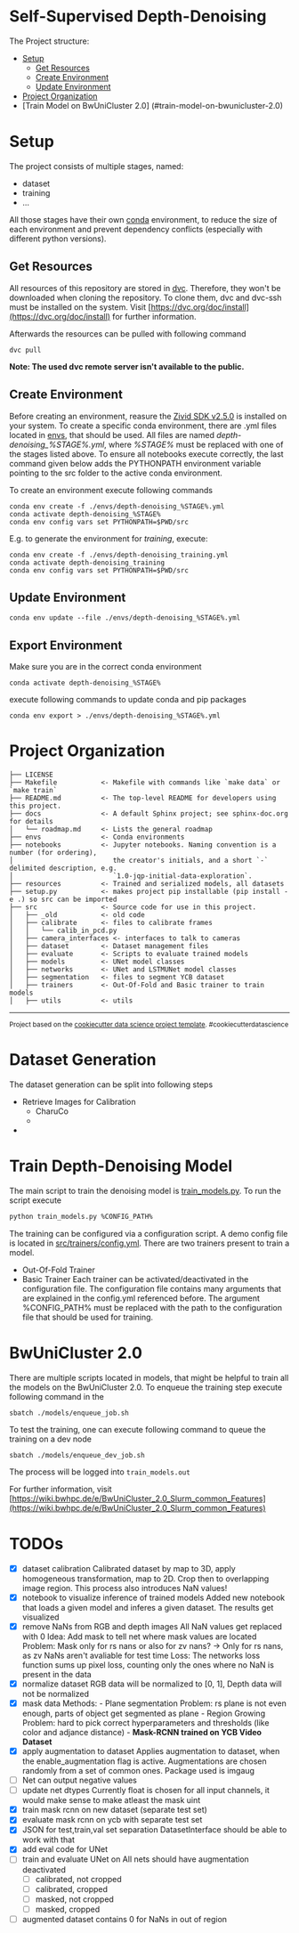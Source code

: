 Self-Supervised Depth-Denoising
==============================

The Project structure:
- [Setup](#setup)
  - [Get Resources](#get-resources)
  - [Create Environment](#create-environment)
  - [Update Environment](#update-environment)
- [Project Organization](#project-organization)
- [Train Model on BwUniCluster 2.0] (#train-model-on-bwunicluster-2.0)

Setup
=====

The project consists of multiple stages, named:
- dataset
- training
- ...

All those stages have their own [conda](https://anaconda.org) environment,
to reduce the size of each environment and prevent dependency conflicts
(especially with different python versions).

Get Resources
-----

All resources of this repository are stored in [dvc](https://dvc.org).
Therefore, they won't be downloaded when cloning the repository.
To clone them, dvc and dvc-ssh must be installed on the system.
Visit [https://dvc.org/doc/install](https://dvc.org/doc/install) for further information.

Afterwards the resources can be pulled with following command

    dvc pull

**Note: The used dvc remote server isn't available to the public.**

Create Environment
-----

Before creating an environment, reasure the [Zivid SDK v2.5.0](https://www.zivid.com/downloads) is installed on your system.
To create a specific conda environment,
there are .yml files located in [envs](./envs), that should be used.
All files are named *depth-denoising_%STAGE%.yml*,
where *%STAGE%* must be replaced with one of the stages listed above.
To ensure all notebooks execute correctly, the last command given below adds the PYTHONPATH 
environment variable pointing to the src folder to the active conda environment.

To create an environment execute following commands 

    conda env create -f ./envs/depth-denoising_%STAGE%.yml 
    conda activate depth-denoising_%STAGE%
    conda env config vars set PYTHONPATH=$PWD/src

E.g. to generate the environment for *training*, execute:

    conda env create -f ./envs/depth-denoising_training.yml
    conda activate depth-denoising_training
    conda env config vars set PYTHONPATH=$PWD/src

Update Environment
------------------

    conda env update --file ./envs/depth-denoising_%STAGE%.yml

Export Environment
------------------
Make sure you are in the correct conda environment

    conda activate depth-denoising_%STAGE%

execute following commands to update conda and pip packages 

    conda env export > ./envs/depth-denoising_%STAGE%.yml


Project Organization
====

    ├── LICENSE
    ├── Makefile           <- Makefile with commands like `make data` or `make train`
    ├── README.md          <- The top-level README for developers using this project.
    ├── docs               <- A default Sphinx project; see sphinx-doc.org for details
    │   └── roadmap.md     <- Lists the general roadmap
    ├── envs               <- Conda environments
    ├── notebooks          <- Jupyter notebooks. Naming convention is a number (for ordering),
    │                         the creator's initials, and a short `-` delimited description, e.g.
    │                         `1.0-jqp-initial-data-exploration`.
    ├── resources          <- Trained and serialized models, all datasets
    ├── setup.py           <- makes project pip installable (pip install -e .) so src can be imported
    ├── src                <- Source code for use in this project.
    │   ├── _old           <- old code
    │   ├── calibrate      <- files to calibrate frames
    │   │   └── calib_in_pcd.py
    │   ├── camera_interfaces <- interfaces to talk to cameras
    │   ├── dataset        <- Dataset management files
    │   ├── evaluate       <- Scripts to evaluate trained models
    │   ├── models         <- UNet model classes
    │   ├── networks       <- UNet and LSTMUNet model classes
    │   ├── segmentation   <- files to segment YCB dataset
    │   ├── trainers       <- Out-Of-Fold and Basic trainer to train models
    │   ├── utils          <- utils


--------

<p><small>Project based on the <a target="_blank" href="https://drivendata.github.io/cookiecutter-data-science/">cookiecutter data science project template</a>. #cookiecutterdatascience</small></p>

Dataset Generation
===

The dataset generation can be split into following steps
- Retrieve Images for Calibration
    - CharuCo
    - 
- 

Train Depth-Denoising Model
===

The main script to train the denoising model is [train_models.py](src/trainers/train_models.py).
To run the script execute
```bash
python train_models.py %CONFIG_PATH%
```
The training can be configured via a configuration script.
A demo config file is located in [src/trainers/config.yml](src/trainers/config.yml).
There are two trainers present to train a model.
- Out-Of-Fold Trainer
- Basic Trainer
Each trainer can be activated/deactivated in the configuration file.
The configuration file contains many arguments that are explained in the config.yml referenced before.
The argument %CONFIG_PATH% must be replaced with the path to the configuration file
that should be used for training.


BwUniCluster 2.0
====

There are multiple scripts located in models, that might be helpful to train all the models on the BwUniCluster 2.0.
To enqueue the training step execute following command in the 

    sbatch ./models/enqueue_job.sh

To test the training, one can execute following command to queue the training on a dev node

    sbatch ./models/enqueue_dev_job.sh

The process will be logged into `train_models.out`

For further information, visit [https://wiki.bwhpc.de/e/BwUniCluster_2.0_Slurm_common_Features](https://wiki.bwhpc.de/e/BwUniCluster_2.0_Slurm_common_Features)


TODOs
=====

- [X] dataset calibration
    Calibrated dataset by map to 3D, apply homogeneous transformation, map to 2D.
    Crop then to overlapping image region.
    This process also introduces NaN values!
- [X] notebook to visualize inference of trained models
    Added new notebook that loads a given model and inferes a given dataset.
    The results get visualized
- [X] remove NaNs from RGB and depth images
    All NaN values get replaced with 0
    Idea: Add mask to tell net where mask values are located
    Problem: Mask only for rs nans or also for zv nans? -> Only for rs nans, as zv NaNs aren't avaliable for test time
    Loss: The networks loss function sums up pixel loss, counting only the ones where no NaN is present in the data
- [X] normalize dataset
    RGB data will be normalized to [0, 1],
    Depth data will not be normalized
- [X] mask data
    Methods:
        - Plane segmentation
            Problem: rs plane is not even enough, parts of object get segmented as plane
        - Region Growing
            Problem: hard to pick correct hyperparameters and thresholds (like color and adjance distance)
        - **Mask-RCNN trained on YCB Video Dataset**
- [X] apply augmentation to dataset
    Applies augmentation to dataset, when the enable_augmentation flag is active.
    Augmentations are chosen randomly from a set of common ones.
    Package used is imgaug
- [ ] Net can output negative values
- [ ] update net dtypes
    Currently float is chosen for all input channels,
    it would make sense to make atleast the mask uint 
- [X] train mask rcnn on new dataset (separate test set)
- [X] evaluate mask rcnn on ycb with separate test set
- [X] JSON for test,train,val set separation
    DatasetInterface should be able to work with that
- [X] add eval code for UNet
- [ ] train and evaluate UNet on
    All nets should have augmentation deactivated
    - [ ] calibrated, not cropped
    - [ ] calibrated, cropped
    - [ ] masked, not cropped
    - [ ] masked, cropped
- [ ] augmented dataset contains 0 for NaNs in out of region